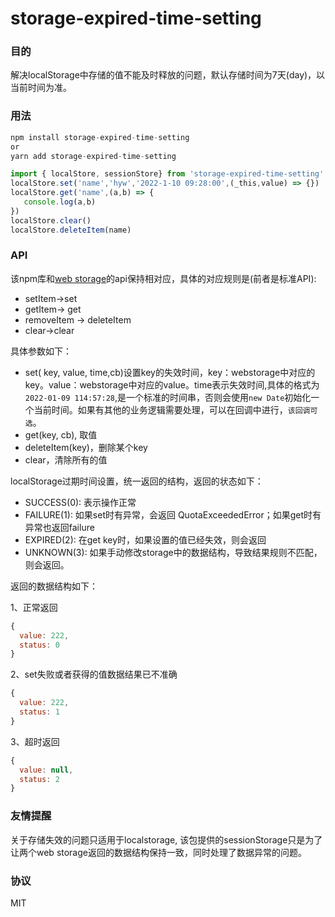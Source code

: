 # storage-expired-time-setting

### 目的

解决localStorage中存储的值不能及时释放的问题，默认存储时间为7天(day)，以当前时间为准。

### 用法

```javascript
npm install storage-expired-time-setting
or
yarn add storage-expired-time-setting
```

```javascript
import { localStore, sessionStore} from 'storage-expired-time-setting'
localStore.set('name','hyw','2022-1-10 09:28:00',(_this,value) => {})
localStore.get('name',(a,b) => {
   console.log(a,b)
})
localStore.clear()
localStore.deleteItem(name)
```



### API 

该npm库和[web storage](html.spec.whatwg.org/multipage/webstorage.html)的api保持相对应，具体的对应规则是(前者是标准API):

- setItem->set
- getItem-> get
-  removeItem -> deleteItem
- clear->clear

具体参数如下：

- set( key, value, time,cb)设置key的失效时间，key：webstorage中对应的key。value：webstorage中对应的value。time表示失效时间,具体的格式为 `2022-01-09 114:57:28`,是一个标准的时间串，否则会使用`new Date`初始化一个当前时间。如果有其他的业务逻辑需要处理，可以在回调中进行，`该回调可选`。
- get(key, cb), 取值
- deleteItem(key)，删除某个key
- clear，清除所有的值

localStorage过期时间设置，统一返回的结构，返回的状态如下：

- SUCCESS(0): 表示操作正常
- FAILURE(1): 如果set时有异常，会返回 QuotaExceededError；如果get时有异常也返回failure
- EXPIRED(2): 在get key时，如果设置的值已经失效，则会返回
- UNKNOWN(3): 如果手动修改storage中的数据结构，导致结果规则不匹配，则会返回。

返回的数据结构如下：

1、正常返回

```javascript
{
  value: 222,
  status: 0
}
```

2、set失败或者获得的值数据结果已不准确

```javascript
{
  value: 222,
  status: 1
}
```

3、超时返回

```javascript
{
  value: null,
  status: 2
}
```

### 友情提醒
关于存储失效的问题只适用于localstorage, 该包提供的sessionStorage只是为了让两个web storage返回的数据结构保持一致，同时处理了数据异常的问题。



### 协议

MIT

